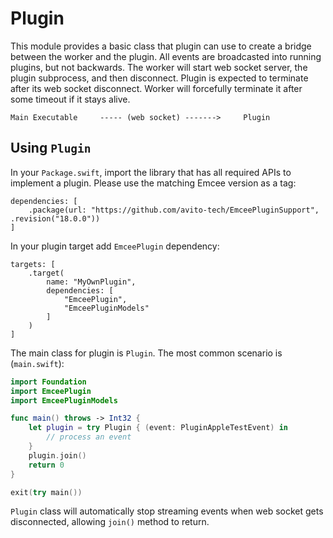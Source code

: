 #  Plugin

This module provides a basic class that plugin can use to create a bridge between the worker and the plugin.
All events are broadcasted into running plugins, but not backwards.
The worker will start web socket server, the plugin subprocess, and then disconnect.
Plugin is expected to terminate after its web socket disconnect. 
Worker will forcefully terminate it after some timeout if it stays alive.   

```
Main Executable     ----- (web socket) ------->     Plugin
```

## Using `Plugin`

In your `Package.swift`, import the library that has all required APIs to implement a plugin. Please use the matching Emcee version as a tag:

```
dependencies: [
    .package(url: "https://github.com/avito-tech/EmceePluginSupport", .revision("18.0.0"))
]
```

In your plugin target add `EmceePlugin` dependency: 

```
targets: [
    .target(
        name: "MyOwnPlugin",
        dependencies: [
            "EmceePlugin",
            "EmceePluginModels"
        ]
    )
]
```

The main class for plugin is `Plugin`. The most common scenario is (`main.swift`):

```swift
import Foundation
import EmceePlugin
import EmceePluginModels

func main() throws -> Int32 {
    let plugin = try Plugin { (event: PluginAppleTestEvent) in
        // process an event
    }
    plugin.join()
    return 0
}

exit(try main())

```

`Plugin` class will automatically stop streaming events when web socket gets disconnected, allowing `join()` method to return.
